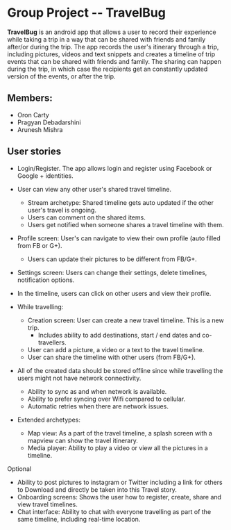 # Group Project -- TravelBug

**TravelBug** is an android app that allows a user to record their experience while taking a trip in
a way that can be shared with friends and family after/or during the trip. The app records the
user's itinerary through a trip, including pictures, videos and text snippets and creates a timeline
of trip events that can be shared with friends and family. The sharing can happen during the trip,
in which case the recipients get an constantly updated version of the events, or after the trip.


## Members:
* Oron Carty
* Pragyan Debadarshini
* Arunesh Mishra


## User stories

* Login/Register. The app allows login and register using Facebook or Google + identities.
* User can view any other user's shared travel timeline.
   * Stream archetype: Shared timeline gets auto updated if the other user's travel is ongoing.
   * Users can comment on the shared items.
   * Users get notified when someone shares a travel timeline with them.
* Profile screen: User's can navigate to view their own profile (auto filled from FB or G+).
   * Users can update their pictures to be different from FB/G+.
* Settings screen: Users can change their settings, delete timelines, notification options. 
* In the timeline, users can click on other users and view their profile.
* While travelling:
   * Creation screen: User can create a new travel timeline. This is a new trip.
        * Includes ability to add destinations, start / end dates and co-travellers. 
   * User can add a picture, a video or a text to the travel timeline.
   * User can share the timeline with other users (from FB/G+).

* All of the created data should be stored offline since while travelling the users might not have
  network connectivity.
    * Ability to sync as and when network is available.
    * Ability to prefer syncing over Wifi compared to cellular.
    * Automatic retries when there are network issues.
* Extended archetypes:
   * Map view: As a part of the travel timeline, a splash screen with a mapview can show the travel
     itinerary.
   * Media player: Ability to play a video or view all the pictures in a timeline.

Optional 
* Ability to post pictures to instagram or Twitter including a link for others to Download and
  directly be taken into this Travel story.
* Onboarding screens: Shows the user how to register, create, share and view travel timelines.
* Chat interface: Ability to chat with everyone travelling as part of the same timeline, including
  real-time location.
 

